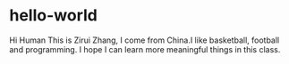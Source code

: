 # hello-world
Hi Human
This is Zirui Zhang, I come from China.I like basketball, football and programming.
I hope I can learn more meaningful things in this class.
